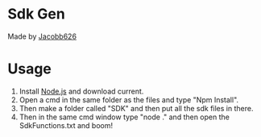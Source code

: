 # Sdk Gen
Made by [Jacobb626](https://twitter.com/Jacobb626YT)

# Usage
1. Install [Node.js](https://nodejs.org/en/) and download current.
2. Open a cmd in the same folder as the files and type "Npm Install".
3. Then make a folder called "SDK" and then put all the sdk files in there.
4. Then in the same cmd window type "node ." and then open the SdkFunctions.txt and boom!
